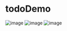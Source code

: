 # todoDemo
![image](https://github.com/2018mjy/4Demo/raw/master/showPics/todo1.JPG)
![image](https://github.com/2018mjy/4Demo/raw/master/showPics/todo2.JPG)
![image](https://github.com/2018mjy/4Demo/raw/master/showPics/todo3.JPG)
